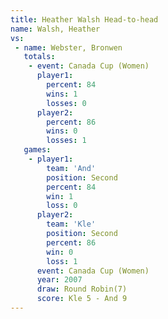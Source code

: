 ```yaml
---
title: Heather Walsh Head-to-head
name: Walsh, Heather
vs:
 - name: Webster, Bronwen
   totals:
    - event: Canada Cup (Women)
      player1:
        percent: 84
        wins: 1
        losses: 0
      player2:
        percent: 86
        wins: 0
        losses: 1
   games:
    - player1:
        team: 'And'
        position: Second
        percent: 84
        win: 1
        loss: 0
      player2:
        team: 'Kle'
        position: Second
        percent: 86
        win: 0
        loss: 1
      event: Canada Cup (Women)
      year: 2007
      draw: Round Robin(7)
      score: Kle 5 - And 9
---
```

